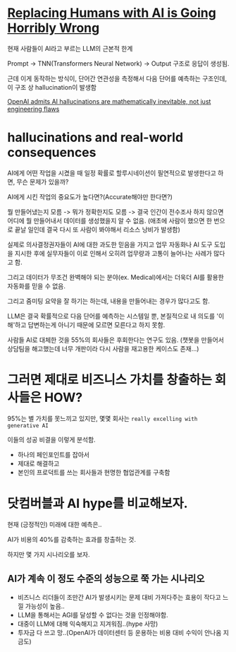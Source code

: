 # [Replacing Humans with AI is Going Horribly Wrong](https://www.youtube.com/watch?v=QX1Xwzm9yHY)

현재 사람들이 AI라고 부르는 LLM의 근본적 한계

Prompt -> TNN(Transformers Neural Network) -> Output 구조로 응답이 생성됨.

근데 이게 동작하는 방식이, 단어간 연관성을 측정해서 다음 단어를 예측하는 구조인데, 이 구조 상 hallucination이 발생함

[OpenAI admits AI hallucinations are mathematically inevitable, not just engineering flaws](https://www.computerworld.com/article/4059383/openai-admits-ai-hallucinations-are-mathematically-inevitable-not-just-engineering-flaws.html)

# hallucinations and real-world consequences

AI에게 어떤 작업을 시켰을 때 일정 확률로 할루시네이션이 필연적으로 발생한다고 하면, 무슨 문제가 있을까?

AI에게 시킨 작업의 중요도가 높다면?(Accurate해야만 한다면?)

뭘 만들어냈는지 모름 -> 뭐가 정확한지도 모름 -> 결국 인간이 전수조사 하지 않으면 어디에 뭘 만들어내서 데이터를 생성했을지 알 수 없음.
(애초에 사람이 했으면 한 번으로 끝날 일인데 결국 다시 또 사람이 봐야해서 리소스 낭비가 발생함)

실제로 의사결정권자들이 AI에 대한 과도한 믿음을 가지고 업무 자동화나 AI 도구 도입을 지시한 후에 실무자들이 이로 인해서 오히려 업무량과 고통이 늘어나는 사례가 많다고 함.

그리고 데이터가 무조건 완벽해야 되는 분야(ex. Medical)에서는 더욱더 AI를 활용한 자동화를 믿을 수 없음.

그리고 줌미팅 요약을 잘 하기는 하는데, 내용을 만들어내는 경우가 많다고도 함.

LLM은 결국 확률적으로 다음 단어를 예측하는 시스템일 뿐, 본질적으로 내 의도를 '이해'하고 답변하는게 아니기 때문에 모르면 모른다고 하지 못함.

사람들 AI로 대체한 것을 55%의 회사들은 후회한다는 연구도 있음. (챗봇을 만들어서 상담팀을 해고했는데 너무 개판이라 다시 사람을 재고용한 케이스도 존재...)

# 그러면 제대로 비즈니스 가치를 창출하는 회사들은 HOW?

95%는 별 가치를 못느끼고 있지만, 몇몇 회사는 `really excelling with generative AI`

이들의 성공 비결을 이렇게 분석함.

- 하나의 페인포인트를 잡아서
- 제대로 해결하고
- 본인의 프로덕트를 쓰는 회사들과 현명한 협업관계를 구축함

# 닷컴버블과 AI hype를 비교해보자.

현재 (긍정적인) 미래에 대한 예측은..

AI가 비용의 40%를 감축하는 효과를 창출하는 것.

하지만 몇 가지 시나리오를 보자.

## AI가 계속 이 정도 수준의 성능으로 쭉 가는 시나리오

- 비즈니스 리더들이 조만간 AI가 발생시키는 문제 대비 가져다주는 효용이 작다고 느낄 가능성이 높음..
- LLM을 통해서는 AGI를 달성할 수 없다는 것을 인정해야함.
- 대중이 LLM에 대해 익숙해지고 지겨워짐..(hype 사망)
- 투자금 다 쓰고 망..(OpenAI가 데이터센터 등 운용하는 비용 대비 수익이 안나옴 지금도)
